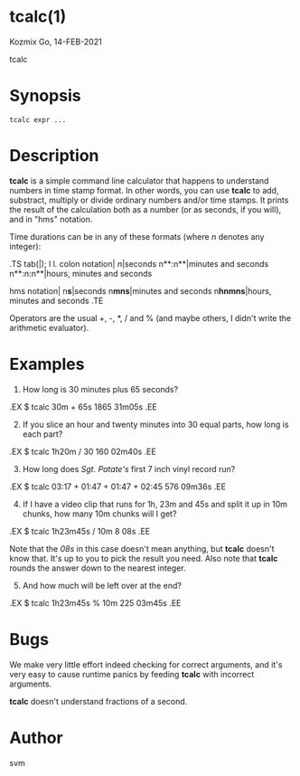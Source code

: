# tcalc(1)

Kozmix Go, 14-FEB-2021

tcalc


<a name="synopsis"></a>

# Synopsis

```
tcalc expr ...
```


<a name="description"></a>

# Description

**tcalc**
is a simple command line calculator that happens to understand numbers
in time stamp format. In other words, you can use
**tcalc**
to add, substract, multiply or divide ordinary numbers and/or time stamps.
It prints the result of the calculation both as a number (or as seconds, if you
will), and in "hms" notation.

Time durations can be in any of these formats (where
_n_
denotes any integer):

.TS
tab(|);
l l.
colon notation|
_n_|seconds
n**:n**|minutes and seconds
n**:n:n**|hours, minutes and seconds

hms notation|
n**s**|seconds
n**mns**|minutes and seconds
n**hnmns**|hours, minutes and seconds
.TE

Operators are the usual +, -, *, / and % (and maybe others, I didn't
write the arithmetic evaluator).


<a name="examples"></a>

# Examples


1. How long is 30 minutes plus 65 seconds?

.EX
$ tcalc 30m + 65s
1865 	 31m05s
.EE

2. If you slice an hour and twenty minutes into 30 equal parts, how
long is each part?

.EX
$ tcalc 1h20m / 30
160 	 02m40s
.EE

3. How long does
_Sgt. Patate's_
first 7 inch vinyl record run?

.EX
$ tcalc 03:17 + 01:47 + 01:47 + 02:45
576 	 09m36s
.EE

4. If I have a video clip that runs for 1h, 23m and 45s and split it
up in 10m chunks, how many 10m chunks will I get?

.EX
$ tcalc 1h23m45s / 10m
8 	 08s
.EE

Note that the
_08s_
in this case doesn't mean anything, but
**tcalc**
doesn't know that. It's up to you to pick the result you need. Also note that
**tcalc**
rounds the answer down to the nearest integer.

5. And how much will be left over at the end?

.EX
$ tcalc 1h23m45s % 10m
225 	 03m45s
.EE


<a name="bugs"></a>

# Bugs

We make very little effort indeed checking for correct arguments, and
it's very easy to cause runtime panics by feeding
**tcalc**
with incorrect arguments.

**tcalc**
doesn't understand fractions of a second.


<a name="author"></a>

# Author

svm

